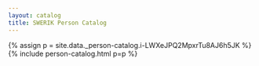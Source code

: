 ```yaml
---
layout: catalog
title: SWERIK Person Catalog
---
```

{% assign p = site.data._person-catalog.i-LWXeJPQ2MpxrTu8AJ6h5JK %}
{% include person-catalog.html p=p %}

